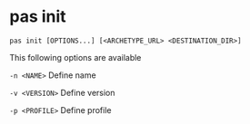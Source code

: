 # pas init

```
pas init [OPTIONS...] [<ARCHETYPE_URL> <DESTINATION_DIR>] 
```

This following options are available

`-n <NAME>` Define name

`-v <VERSION>` Define version

`-p <PROFILE>` Define profile
